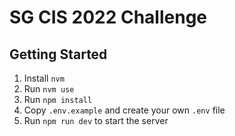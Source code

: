 # SG CIS 2022 Challenge

## Getting Started
1. Install `nvm`
2. Run `nvm use`
3. Run `npm install`
4. Copy `.env.example` and create your own `.env` file
5. Run `npm run dev` to start the server

